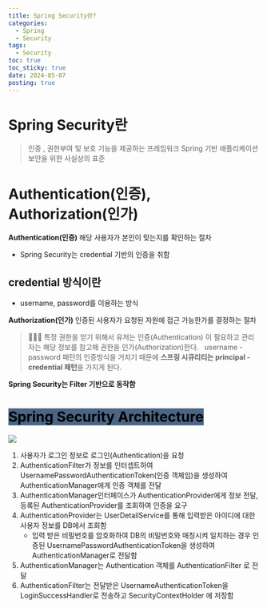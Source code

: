 ```yaml
---
title: Spring Security란?
categories:
  - Spring
  - Security
tags:
  - Security
toc: true
toc_sticky: true
date: 2024-05-07
posting: true
---
```


# Spring Security란
> 인증 , 권한부여 및 보호 기능을 제공하는 프레임워크
> Spring 기반 애플리케이션 보안을 위한 사실상의 표준

# Authentication(인증), Authorization(인가)

**Authentication(인증)**
해당 사용자가 본인이 맞는지를 확인하는 절차 
- Spring Security는 credential 기반의 인증을 취함
## credential 방식이란
- username, password를 이용하는 방식 


**Authorization(인가)**
인증된 사용자가 요청된 자원에 접근 가능한가를 결정하는 절차

> 🧑🏻‍💻 특정 권한을 얻기 위해서 유저는 인증(Authentication) 이 필요하고 관리자는 해당 정보를 참고해 권한을 인가(Authorization)한다.
   username - password 패턴의 인증방식을 거치기 때문에 **스프링 시큐리티는 principal - credential 패턴**을 가지게 된다.

**Spring Security는 Filter 기반으로 동작함**

# <mark style='background:#4b6584'>Spring Security Architecture</mark>

![](https://i.imgur.com/Bo0TWpu.png)

1. 사용자가 로그인 정보로 로그인(Authentication)을 요청
2. AuthenticationFilter가 정보를 인터셉트하여 UsernamePasswordAuthenticationToken(인증 객체임)을 생성하여 AuthenticationManager에게 인증 객체를 전달
3. AuthenticationManager인터페이스가 AuthenticationProvider에게 정보 전달, 등록된 AuthenticationProvider를 조회하여 인증을 요구
4. AuthenticationProvider는 UserDetailService를 통해 입력받은 아이디에 대한 사용자 정보를 DB에서 조회함 
	- 입력 받은 비밀번호를 암호화하여 DB의 비밀번호와 매칭시켜 일치하는 경우 인증된 UsernamePasswordAuthenticationToken을 생성하여 AuthenticationManager로 전달함 
5. AuthenticationManager는 Authentication 객체를 AuthenticationFilter 로 전달 
6. AuthenticationFilter는 전달받은 UsernameAuthenticationToken을 LoginSuccessHandler로 전송하고 SecurityContextHolder 에 저장함

 